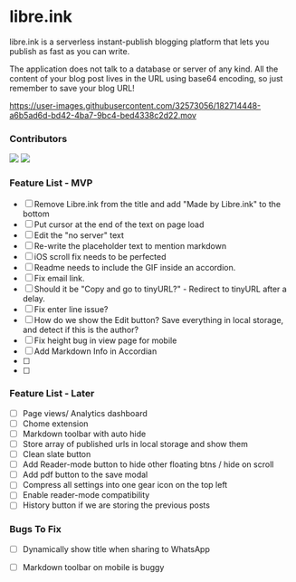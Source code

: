 # libre.ink
libre.ink is a serverless instant-publish blogging platform that lets you publish as fast as you can write.

The application does not talk to a database or server of any kind. All the content of your blog post lives in the URL using base64 encoding, so just remember to save your blog URL!

https://user-images.githubusercontent.com/32573056/182714448-a6b5ad6d-bd42-4ba7-9bc4-bed4338c2d22.mov

### Contributors

[![](https://github.com/guptaviha.png?size=50)](https://github.com/guptaviha)
[![](https://github.com/karanrajpal.png?size=50)](https://github.com/karanrajpal)

### Feature List - MVP
 - [ ] Remove Libre.ink from the title and add "Made by Libre.ink" to the bottom
 - [ ] Put cursor at the end of the text on page load
 - [ ] Edit the "no server" text
 - [ ] Re-write the placeholder text to mention markdown
 - [ ] iOS scroll fix needs to be perfected
 - [ ] Readme needs to include the GIF inside an accordion.
 - [ ] Fix email link.
 - [ ] Should it be "Copy and go to tinyURL?" - Redirect to tinyURL after a delay.
 - [ ] Fix enter line issue?
 - [ ] How do we show the Edit button? Save everything in local storage, and detect if this is the author?
 - [ ] Fix height bug in view page for mobile
 - [ ] Add Markdown Info in Accordian
 - [ ] 
 - [ ] 

### Feature List - Later
 - [ ] Page views/ Analytics dashboard
 - [ ] Chome extension
 - [ ] Markdown toolbar with auto hide
 - [ ] Store array of published urls in local storage and show them
 - [ ] Clean slate button
 - [ ] Add Reader-mode button to hide other floating btns / hide on scroll
 - [ ] Add pdf button to the save modal
 - [ ] Compress all settings into one gear icon on the top left
 - [ ] Enable reader-mode compatibility
 - [ ] History button if we are storing the previous posts

### Bugs To Fix
 - [ ] Dynamically show title when sharing to WhatsApp
 - [ ] Markdown toolbar on mobile is buggy

